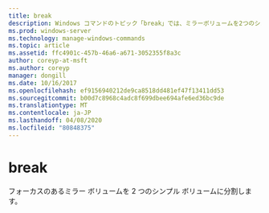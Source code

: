 ```yaml
---
title: break
description: Windows コマンドのトピック「break」では、ミラーボリュームを2つのシンプルボリュームに分割します。
ms.prod: windows-server
ms.technology: manage-windows-commands
ms.topic: article
ms.assetid: ffc4901c-457b-46a6-a671-3052355f8a3c
author: coreyp-at-msft
ms.author: coreyp
manager: dongill
ms.date: 10/16/2017
ms.openlocfilehash: ef9156940212de9ca8518dd481ef47f13411dd53
ms.sourcegitcommit: b00d7c8968c4adc8f699dbee694afe6ed36bc9de
ms.translationtype: MT
ms.contentlocale: ja-JP
ms.lasthandoff: 04/08/2020
ms.locfileid: "80848375"
---
```

# <a name="break"></a>break

フォーカスのあるミラー ボリュームを 2 つのシンプル ボリュームに分割します。

